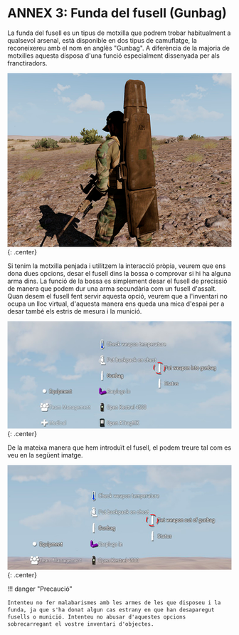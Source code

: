 # ANNEX 3: Funda del fusell (Gunbag)

La funda del fusell es un tipus de motxilla que podrem trobar habitualment a qualsevol arsenal, està disponible en dos tipus de camuflatge, la reconeixereu amb el nom en anglès "Gunbag". A diferència de la majoria de motxilles aquesta disposa d'una funció especialment dissenyada per als franctiradors.

![image](../_imatges/gunbag1.png){: .center}

Si tenim la motxilla penjada i utilitzem la interacció pròpia, veurem que ens dona dues opcions, desar el fusell dins la bossa o comprovar si hi ha alguna arma dins. La funció de la bossa es simplement desar el fusell de precissió de manera que podem dur una arma secundària com un fusell d'assalt. Quan desem el fusell fent servir aquesta opció, veurem que a l'inventari no ocupa un lloc virtual, d'aquesta manera ens queda una mica d'espai per a desar també els estris de mesura i la munició.

![image](../_imatges/gunbag2.png){: .center}

De la mateixa manera que hem introduït el fusell, el podem treure tal com es veu en la següent imatge.

![image](../_imatges/gunbag3.png){: .center}

!!! danger "Precaució"

	Intenteu no fer malabarismes amb les armes de les que disposeu i la funda, ja que s'ha donat algun cas estrany en que han desaparegut fusells o munició. Intenteu no abusar d'aquestes opcions sobrecarregant el vostre inventari d'objectes.
